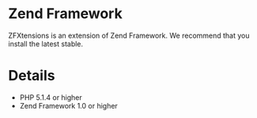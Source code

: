 # Zend Framework #

ZFXtensions is an extension of Zend Framework. We recommend that you install the latest stable.


# Details #

  * PHP 5.1.4 or higher
  * Zend Framework 1.0 or higher